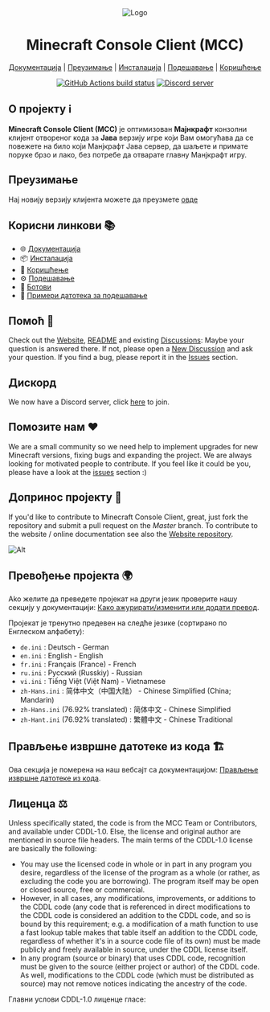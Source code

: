 <div align="center">

<img src="https://i.pics.rs/LLDhE.png" alt="Logo"/>

# Minecraft Console Client (MCC)

[Документација](https://mccteam.github.io/) | [Преузимање](#download) | [Инсталација](https://mccteam.github.io/guide/installation.html) | [Подешавање](https://mccteam.github.io/guide/configuration.html) | [Коришћење](https://mccteam.github.io/guide/usage.html)

[![GitHub Actions build status](https://github.com/MCCTeam/Minecraft-Console-Client/actions/workflows/build-and-release.yml/badge.svg)](https://github.com/MCCTeam/Minecraft-Console-Client/releases/latest) <a href="https://discord.gg/sfBv4TtpC9"><img src="https://img.shields.io/discord/1018553894831403028?color=5865F2&logo=discord&logoColor=white" alt="Discord server" /></a>

</div>

## **О пројекту ℹ️**

**Minecraft Console Client (MCC)** је оптимизован **Мајнкрафт** конзолни клијент отвореног кода за **Јава** верзију игре који Вам омогућава да се повежете на било који Манјкрафт Јава сервер, да шаљете и примате поруке брзо и лако, без потребе да отварате главну Манјкрафт игру.

## Преузимање

Нај новију верзију клијента можете да преузмете [овде](https://github.com/MCCTeam/Minecraft-Console-Client/releases/latest)

## Корисни линкови 📚

-   🌐 [Документација](https://mccteam.github.io/)
-   📦 [Инсталација](https://mccteam.github.io/guide/installation.html)
-   📖 [Коришћење](https://mccteam.github.io/guide/usage.html)
-   ⚙️ [Подешавање](https://mccteam.github.io/guide/configuration.html)
-   🤖 [Ботови](https://mccteam.github.io/guide/chat-bots.html)
-   📝 [Примери датотека за подешавање](MinecraftClient/config/)

## Помоћ 🙋

Check out the [Website](https://mccteam.github.io/), [README](https://github.com/MCCTeam/Minecraft-Console-Client/tree/master/MinecraftClient/config#minecraft-console-client-user-manual) and existing [Discussions](https://github.com/MCCTeam/Minecraft-Console-Client/discussions): Maybe your question is answered there. If not, please open a [New Discussion](https://github.com/MCCTeam/Minecraft-Console-Client/discussions/new) and ask your question. If you find a bug, please report it in the [Issues](https://github.com/MCCTeam/Minecraft-Console-Client/issues) section.

## Дискорд

We now have a Discord server, click [here](https://discord.gg/sfBv4TtpC9) to join.

## Помозите нам ❤️

We are a small community so we need help to implement upgrades for new Minecraft versions, fixing bugs and expanding the project. We are always looking for motivated people to contribute. If you feel like it could be you, please have a look at the [issues](https://github.com/MCCTeam/Minecraft-Console-Client/issues?q=is%3Aissue+is%3Aopen+label%3Awaiting-for%3Acontributor) section :)

## Допринос пројекту 📝

If you'd like to contribute to Minecraft Console Client, great, just fork the repository and submit a pull request on the _Master_ branch. To contribute to the website / online documentation see also the [Website repository](https://github.com/MCCTeam/MCCTeam.github.io).

![Alt](https://repobeats.axiom.co/api/embed/c8a6c7c47fde8fcbe3727a21eab46e6b39dff60d.svg "Repobeats analytics image")

## Превођење пројекта 🌍

Ako желите да преведете пројекат на други језик проверите нашу секцију у документацији: [Како ажурирати/изменити или додати превод](https://mccteam.github.io/guide/contibuting.html#translations).

Пројекат је тренутно предевен на следће језике (сортирано по Енглеском алфабету):
  * `de.ini` : Deutsch - German
  * `en.ini` : English - English
  * `fr.ini` : Français (France) - French
  * `ru.ini` : Русский (Russkiy) - Russian
  * `vi.ini` : Tiếng Việt (Việt Nam) - Vietnamese
  * `zh-Hans.ini` : 简体中文（中国大陆） - Chinese Simplified (China; Mandarin)
  * `zh-Hans.ini` (76.92% translated) : 简体中文 - Chinese Simplified
  * `zh-Hant.ini` (76.92% translated) : 繁體中文 - Chinese Traditional

## Прављење извршне датотеке из кода 🏗️

Ова секција је померена на наш вебсајт са документацијом: [Прављење извршне датотеке из кода](https://mccteam.github.io/guide/installation.html#building-from-the-source-code).

## Лиценца ⚖️

Unless specifically stated, the code is from the MCC Team or Contributors, and available under CDDL-1.0. Else, the license and original author are mentioned in source file headers. The main terms of the CDDL-1.0 license are basically the following:

-   You may use the licensed code in whole or in part in any program you desire, regardless of the license of the program as a whole (or rather, as excluding the code you are borrowing). The program itself may be open or closed source, free or commercial.
-   However, in all cases, any modifications, improvements, or additions to the CDDL code (any code that is referenced in direct modifications to the CDDL code is considered an addition to the CDDL code, and so is bound by this requirement; e.g. a modification of a math function to use a fast lookup table makes that table itself an addition to the CDDL code, regardless of whether it's in a source code file of its own) must be made publicly and freely available in source, under the CDDL license itself.
-   In any program (source or binary) that uses CDDL code, recognition must be given to the source (either project or author) of the CDDL code. As well, modifications to the CDDL code (which must be distributed as source) may not remove notices indicating the ancestry of the code.

Главни услови CDDL-1.0 лиценце гласе:
